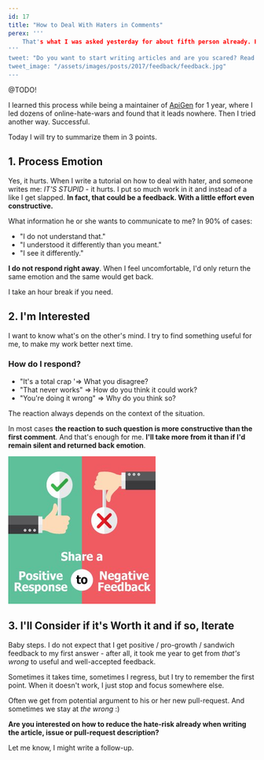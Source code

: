 ```yaml
---
id: 17
title: "How to Deal With Haters in Comments"
perex: '''
    That's what I was asked yesterday for about fifth person already. How do I deal with that when I write an article tweet, just doing good things godly enlightenment, and someone does not like it and throwing dirt on me?
'''
tweet: "Do you want to start writing articles and are you scared? Read how to deal with the hates in comments in 3 steps #feedback #github #opensource"
tweet_image: "/assets/images/posts/2017/feedback/feedback.jpg"
---
```



@TODO!


I learned this process while being a maintainer of [ApiGen](/blog/2017/09/04/how-apigen-survived-its-own-death/) for 1 year, where I led dozens of online-hate-wars and found that it leads nowhere. Then I tried another way. Successful.

Today I will try to summarize them in 3 points.


## 1. Process Emotion

Yes, it hurts. When I write a tutorial on how to deal with hater, and someone writes me: *IT'S STUPID* - it hurts. I put so much work in it and instead of a like I get slapped. **In fact, that could be a feedback. With a little effort even constructive.**

What information he or she wants to communicate to me? In 90% of cases:

- "I do not understand that."
- "I understood it differently than you meant."
- "I see it differently."

**I do not respond right away**. When I feel uncomfortable, I'd only return the same emotion and the same would get back.

I take an hour break if you need.


## 2. I'm Interested

I want to know what's on the other's mind. I try to find something useful for me, to make my work better next time.

### How do I respond?

- "It's a total crap '=> What you disagree?
- "That never works" => How do you think it could work?
- "You're doing it wrong" => Why do you think so?

The reaction always depends on the context of the situation.

In most cases **the reaction to such question is more constructive than the first comment**. And that's enough for me. **I'll take more from it than if I'd remain silent and returned back emotion**.

<img src="/assets/images/posts/2017/feedback/feedback.jpg" class="img-thumbnail">


## 3. I'll Consider if it's Worth it and if so, Iterate

Baby steps. I do not expect that I get positive / pro-growth / sandwich feedback to my first answer - after all, it took me year to get from *that's wrong* to useful and well-accepted feedback.

Sometimes it takes time, sometimes I regress, but I try to remember the first point. When it doesn't work, I just stop and focus somewhere else.

Often we get from potential argument to his or her new pull-request. And sometimes we stay at *the wrong* :)

**Are you interested on how to reduce the hate-risk already when writing the article, issue or pull-request description?**

Let me know, I might write a follow-up.
